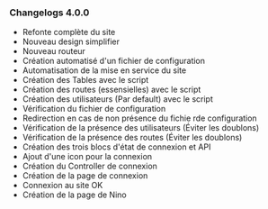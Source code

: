 ### Changelogs 4.0.0

- Refonte complète du site
- Nouveau design simplifier
- Nouveau routeur
- Création automatisé d'un fichier de configuration
- Automatisation de la mise en service du site
- Création des Tables avec le script
- Création des routes (essensielles) avec le script
- Création des utilisateurs (Par default) avec le script
- Vérification du fichier de configuration
- Redirection en cas de non présence du fichie rde configuration
- Vérification de la présence des utilisateurs (Éviter les doublons)
- Vérification de la présence des routes (Éviter les doublons)
- Création des trois blocs d'état de connexion et API
- Ajout d'une icon pour la connexion
- Création du Controller de connexion
- Création de la page de connexion
- Connexion au site OK
- Création de la page de Nino